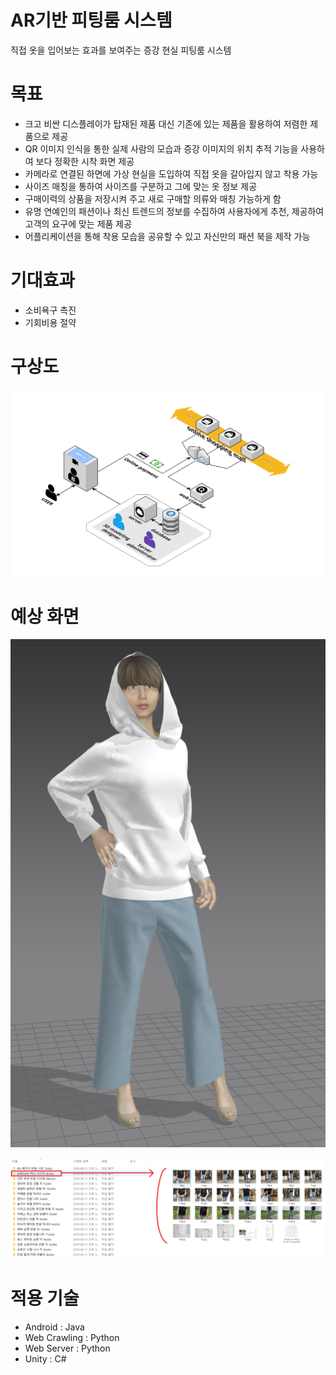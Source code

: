 # AR기반 피팅룸 시스템
직접 옷을 입어보는 효과를 보여주는 증강 현실 피팅룸 시스템

# 목표
- 크고 비싼 디스플레이가 탑재된 제품 대신 기존에 있는 제품을 활용하여 저렴한 제품으로 제공
- QR 이미지 인식을 통한 실제 사람의 모습과 증강 이미지의 위치 추적 기능을 사용하여 보다 정확한 시착 화면 제공
- 카메라로 연결된 하면에 가상 현실을 도입하여 직접 옷을 갈아입지 않고 착용 가능
- 사이즈 매칭을 통하여 사이즈를 구분하고 그에 맞는 옷 정보 제공
- 구매이력의 상품을 저장시켜 주고 새로 구매할 의류와 매칭 가능하게 함
- 유명 연예인의 패션이나 최신 트렌드의 정보를 수집하여 사용자에게 추천, 제공하여 고객의 요구에 맞는 제품 제공
- 어플리케이션을 통해 착용 모습을 공유할 수 있고 자신만의 패션 북을 제작 가능

# 기대효과
- 소비욕구 촉진
- 기회비용 절약

# 구상도
![구상도](https://github.com/wjrmffldrhrl/mioo/blob/master/%EA%B5%AC%EC%83%81%EB%8F%84.png)

# 예상 화면

![ui](https://github.com/wjrmffldrhrl/mioo/blob/master/ui.png)  

![crawling](https://github.com/wjrmffldrhrl/mioo/blob/master/%ED%81%AC%EB%A1%A4%EB%A7%81.png)


# 적용 기술
- Android : Java
- Web Crawling : Python
- Web Server : Python
- Unity : C#
